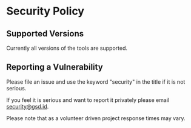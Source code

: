 # Security Policy

## Supported Versions

Currently all versions of the tools are supported. 

## Reporting a Vulnerability

Please file an issue and use the keyword "security" in the title if it is not serious.

If you feel it is serious and want to report it privately please email security@gsd.id.

Please note that as a volunteer driven project response times may vary.
